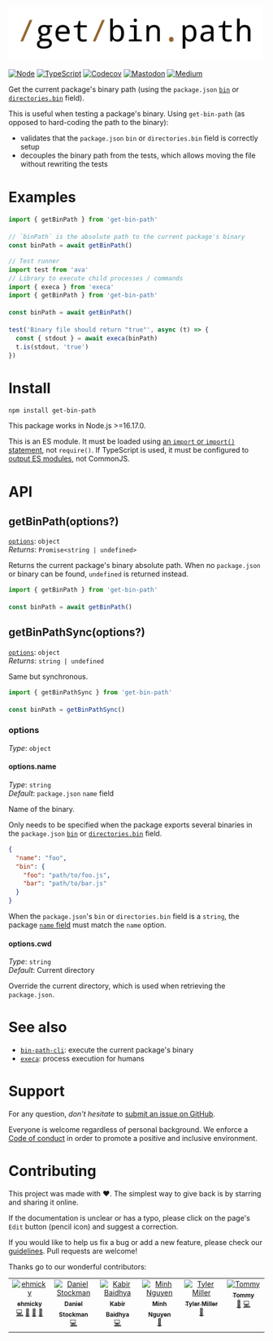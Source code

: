 <picture>
  <source media="(prefers-color-scheme: dark)" srcset="https://raw.githubusercontent.com/ehmicky/design/main/get-bin-path/get-bin-path_dark.svg"/>
  <img alt="get-bin-path logo" src="https://raw.githubusercontent.com/ehmicky/design/main/get-bin-path/get-bin-path.svg" width="500"/>
</picture>

[![Node](https://img.shields.io/badge/-Node.js-808080?logo=node.js&colorA=404040&logoColor=66cc33)](https://www.npmjs.com/package/get-bin-path)
[![TypeScript](https://img.shields.io/badge/-Typed-808080?logo=typescript&colorA=404040&logoColor=0096ff)](/src/main.d.ts)
[![Codecov](https://img.shields.io/badge/-Tested%20100%25-808080?logo=codecov&colorA=404040)](https://codecov.io/gh/ehmicky/get-bin-path)
[![Mastodon](https://img.shields.io/badge/-Mastodon-808080.svg?logo=mastodon&colorA=404040&logoColor=9590F9)](https://fosstodon.org/@ehmicky)
[![Medium](https://img.shields.io/badge/-Medium-808080.svg?logo=medium&colorA=404040)](https://medium.com/@ehmicky)

Get the current package's binary path (using the `package.json`
[`bin`](https://docs.npmjs.com/cli/v9/configuring-npm/package-json#bin) or
[`directories.bin`](https://docs.npmjs.com/cli/v9/configuring-npm/package-json#directoriesbin)
field).

This is useful when testing a package's binary. Using `get-bin-path` (as opposed
to hard-coding the path to the binary):

- validates that the `package.json` `bin` or `directories.bin` field is
  correctly setup
- decouples the binary path from the tests, which allows moving the file without
  rewriting the tests

# Examples

```js
import { getBinPath } from 'get-bin-path'

// `binPath` is the absolute path to the current package's binary
const binPath = await getBinPath()
```

```js
// Test runner
import test from 'ava'
// Library to execute child processes / commands
import { execa } from 'execa'
import { getBinPath } from 'get-bin-path'

const binPath = await getBinPath()

test('Binary file should return "true"', async (t) => {
  const { stdout } = await execa(binPath)
  t.is(stdout, 'true')
})
```

# Install

```
npm install get-bin-path
```

This package works in Node.js >=16.17.0.

This is an ES module. It must be loaded using
[an `import` or `import()` statement](https://gist.github.com/sindresorhus/a39789f98801d908bbc7ff3ecc99d99c),
not `require()`. If TypeScript is used, it must be configured to
[output ES modules](https://www.typescriptlang.org/docs/handbook/esm-node.html),
not CommonJS.

# API

## getBinPath(options?)

[`options`](#options): `object`\
_Returns_: `Promise<string | undefined>`

Returns the current package's binary absolute path. When no `package.json` or
binary can be found, `undefined` is returned instead.

```js
import { getBinPath } from 'get-bin-path'

const binPath = await getBinPath()
```

## getBinPathSync(options?)

[`options`](#options): `object`\
_Returns_: `string | undefined`

Same but synchronous.

```js
import { getBinPathSync } from 'get-bin-path'

const binPath = getBinPathSync()
```

### options

_Type_: `object`

#### options.name

_Type_: `string`\
_Default_: `package.json` `name` field

Name of the binary.

Only needs to be specified when the package exports several binaries in the
`package.json`
[`bin`](https://docs.npmjs.com/cli/v9/configuring-npm/package-json#bin) or
[`directories.bin`](https://docs.npmjs.com/cli/v9/configuring-npm/package-json#directoriesbin)
field.

```json
{
  "name": "foo",
  "bin": {
    "foo": "path/to/foo.js",
    "bar": "path/to/bar.js"
  }
}
```

When the `package.json`'s `bin` or `directories.bin` field is a `string`, the
package
[`name` field](https://docs.npmjs.com/cli/v9/configuring-npm/package-json#name)
must match the `name` option.

#### options.cwd

_Type_: `string`\
_Default_: Current directory

Override the current directory, which is used when retrieving the
`package.json`.

# See also

- [`bin-path-cli`](https://github.com/tommy-mitchell/bin-path-cli): execute the
  current package's binary
- [`execa`](https://github.com/sindresorhus/execa): process execution for humans

# Support

For any question, _don't hesitate_ to [submit an issue on GitHub](../../issues).

Everyone is welcome regardless of personal background. We enforce a
[Code of conduct](CODE_OF_CONDUCT.md) in order to promote a positive and
inclusive environment.

# Contributing

This project was made with ❤️. The simplest way to give back is by starring and
sharing it online.

If the documentation is unclear or has a typo, please click on the page's `Edit`
button (pencil icon) and suggest a correction.

If you would like to help us fix a bug or add a new feature, please check our
[guidelines](CONTRIBUTING.md). Pull requests are welcome!

Thanks go to our wonderful contributors:

<!-- ALL-CONTRIBUTORS-LIST:START -->
<!-- prettier-ignore-start -->
<!-- markdownlint-disable -->
<table>
  <tbody>
    <tr>
      <td align="center" valign="top" width="14.28%"><a href="https://fosstodon.org/@ehmicky"><img src="https://avatars2.githubusercontent.com/u/8136211?v=4?s=100" width="100px;" alt="ehmicky"/><br /><sub><b>ehmicky</b></sub></a><br /><a href="https://github.com/ehmicky/get-bin-path/commits?author=ehmicky" title="Code">💻</a> <a href="#design-ehmicky" title="Design">🎨</a> <a href="#ideas-ehmicky" title="Ideas, Planning, & Feedback">🤔</a> <a href="https://github.com/ehmicky/get-bin-path/commits?author=ehmicky" title="Documentation">📖</a></td>
      <td align="center" valign="top" width="14.28%"><a href="http://evocateur.org/"><img src="https://avatars3.githubusercontent.com/u/5605?v=4?s=100" width="100px;" alt="Daniel Stockman"/><br /><sub><b>Daniel Stockman</b></sub></a><br /><a href="https://github.com/ehmicky/get-bin-path/commits?author=evocateur" title="Code">💻</a></td>
      <td align="center" valign="top" width="14.28%"><a href="https://github.com/kabirbaidhya"><img src="https://avatars1.githubusercontent.com/u/3315763?v=4?s=100" width="100px;" alt="Kabir Baidhya"/><br /><sub><b>Kabir Baidhya</b></sub></a><br /><a href="https://github.com/ehmicky/get-bin-path/commits?author=kabirbaidhya" title="Code">💻</a></td>
      <td align="center" valign="top" width="14.28%"><a href="https://github.com/NMinhNguyen"><img src="https://avatars.githubusercontent.com/u/2852660?v=4?s=100" width="100px;" alt="Minh Nguyen"/><br /><sub><b>Minh Nguyen</b></sub></a><br /><a href="#ideas-NMinhNguyen" title="Ideas, Planning, & Feedback">🤔</a></td>
      <td align="center" valign="top" width="14.28%"><a href="https://github.com/tmillr"><img src="https://avatars.githubusercontent.com/u/45028928?v=4?s=100" width="100px;" alt="Tyler Miller"/><br /><sub><b>Tyler Miller</b></sub></a><br /><a href="#ideas-tmillr" title="Ideas, Planning, & Feedback">🤔</a></td>
      <td align="center" valign="top" width="14.28%"><a href="https://tommymitchell.io"><img src="https://avatars.githubusercontent.com/u/1403701?v=4?s=100" width="100px;" alt="Tommy"/><br /><sub><b>Tommy</b></sub></a><br /><a href="#ideas-tommy-mitchell" title="Ideas, Planning, & Feedback">🤔</a> <a href="https://github.com/ehmicky/get-bin-path/commits?author=tommy-mitchell" title="Code">💻</a></td>
    </tr>
  </tbody>
</table>

<!-- markdownlint-restore -->
<!-- prettier-ignore-end -->

<!-- ALL-CONTRIBUTORS-LIST:END -->

